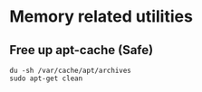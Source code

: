 # Memory related utilities

## Free up apt-cache (Safe)

```
du -sh /var/cache/apt/archives
sudo apt-get clean
```
